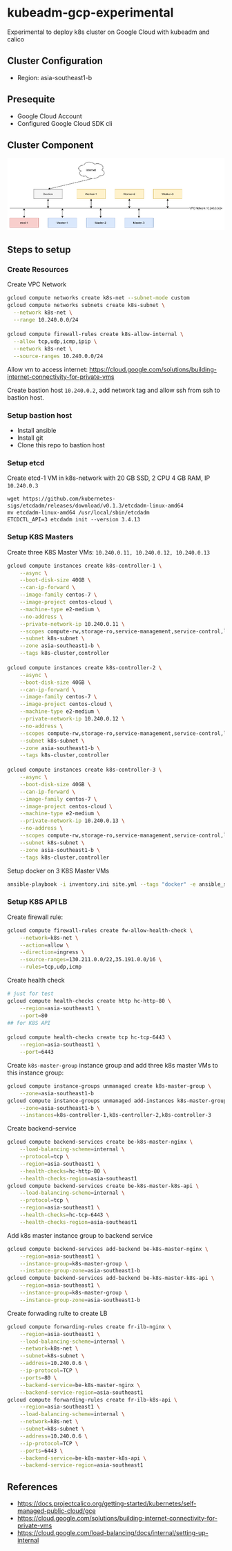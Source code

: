 # kubeadm-gcp-experimental

Experimental to deploy k8s cluster on Google Cloud with kubeadm and calico

## Cluster Configuration

- Region: asia-southeast1-b

## Presequite

- Google Cloud Account
- Configured Google Cloud SDK cli

## Cluster Component

![cluster-component](./images/cluster-component.png)

## Steps to setup

### Create Resources

Create VPC Network

```bash
gcloud compute networks create k8s-net --subnet-mode custom
gcloud compute networks subnets create k8s-subnet \
  --network k8s-net \
  --range 10.240.0.0/24

gcloud compute firewall-rules create k8s-allow-internal \
  --allow tcp,udp,icmp,ipip \
  --network k8s-net \
  --source-ranges 10.240.0.0/24
```

Allow vm to access internet: <https://cloud.google.com/solutions/building-internet-connectivity-for-private-vms>

Create bastion host `10.240.0.2`, add network tag and allow ssh from ssh to bastion host.

### Setup bastion host

- Install ansible
- Install git
- Clone this repo to bastion host

### Setup etcd

Create etcd-1 VM in k8s-network with 20 GB SSD, 2 CPU 4 GB RAM, IP `10.240.0.3`

```log
wget https://github.com/kubernetes-sigs/etcdadm/releases/download/v0.1.3/etcdadm-linux-amd64
mv etcdadm-linux-amd64 /usr/local/sbin/etcdadm
ETCDCTL_API=3 etcdadm init --version 3.4.13
```

### Setup K8S Masters

Create three K8S Master VMs: `10.240.0.11, 10.240.0.12, 10.240.0.13`

```bash
gcloud compute instances create k8s-controller-1 \
    --async \
    --boot-disk-size 40GB \
    --can-ip-forward \
    --image-family centos-7 \
    --image-project centos-cloud \
    --machine-type e2-medium \
    --no-address \
    --private-network-ip 10.240.0.11 \
    --scopes compute-rw,storage-ro,service-management,service-control,logging-write,monitoring \
    --subnet k8s-subnet \
    --zone asia-southeast1-b \
    --tags k8s-cluster,controller

gcloud compute instances create k8s-controller-2 \
    --async \
    --boot-disk-size 40GB \
    --can-ip-forward \
    --image-family centos-7 \
    --image-project centos-cloud \
    --machine-type e2-medium \
    --private-network-ip 10.240.0.12 \
    --no-address \
    --scopes compute-rw,storage-ro,service-management,service-control,logging-write,monitoring \
    --subnet k8s-subnet \
    --zone asia-southeast1-b \
    --tags k8s-cluster,controller

gcloud compute instances create k8s-controller-3 \
    --async \
    --boot-disk-size 40GB \
    --can-ip-forward \
    --image-family centos-7 \
    --image-project centos-cloud \
    --machine-type e2-medium \
    --private-network-ip 10.240.0.13 \
    --no-address \
    --scopes compute-rw,storage-ro,service-management,service-control,logging-write,monitoring \
    --subnet k8s-subnet \
    --zone asia-southeast1-b \
    --tags k8s-cluster,controller

```

Setup docker on 3 K8S Master VMs

```bash
ansible-playbook -i inventory.ini site.yml --tags "docker" -e ansible_ssh_user=centos --key-file "/PATH_TO_GOOGLE_CLOUD_VM_KEY" --tags "install_docker"
```

### Setup K8S API LB

Create firewall rule:

```bash
gcloud compute firewall-rules create fw-allow-health-check \
    --network=k8s-net \
    --action=allow \
    --direction=ingress \
    --source-ranges=130.211.0.0/22,35.191.0.0/16 \
    --rules=tcp,udp,icmp
```

Create health check

```bash
# just for test
gcloud compute health-checks create http hc-http-80 \
    --region=asia-southeast1 \
    --port=80
## for K8S API

gcloud compute health-checks create tcp hc-tcp-6443 \
    --region=asia-southeast1 \
    --port=6443
```

Create `k8s-master-group` instance group and add three k8s master VMs to this
instance group:

```bash
gcloud compute instance-groups unmanaged create k8s-master-group \
    --zone=asia-southeast1-b
gcloud compute instance-groups unmanaged add-instances k8s-master-group \
    --zone=asia-southeast1-b \
    --instances=k8s-controller-1,k8s-controller-2,k8s-controller-3
```

Create backend-service

```bash
gcloud compute backend-services create be-k8s-master-nginx \
    --load-balancing-scheme=internal \
    --protocol=tcp \
    --region=asia-southeast1 \
    --health-checks=hc-http-80 \
    --health-checks-region=asia-southeast1
gcloud compute backend-services create be-k8s-master-k8s-api \
    --load-balancing-scheme=internal \
    --protocol=tcp \
    --region=asia-southeast1 \
    --health-checks=hc-tcp-6443 \
    --health-checks-region=asia-southeast1
```

Add k8s master instance group to backend service

```bash
gcloud compute backend-services add-backend be-k8s-master-nginx \
    --region=asia-southeast1 \
    --instance-group=k8s-master-group \
    --instance-group-zone=asia-southeast1-b
gcloud compute backend-services add-backend be-k8s-master-k8s-api \
    --region=asia-southeast1 \
    --instance-group=k8s-master-group \
    --instance-group-zone=asia-southeast1-b
```

Create forwading rulte to create LB

```bash
gcloud compute forwarding-rules create fr-ilb-nginx \
    --region=asia-southeast1 \
    --load-balancing-scheme=internal \
    --network=k8s-net \
    --subnet=k8s-subnet \
    --address=10.240.0.6 \
    --ip-protocol=TCP \
    --ports=80 \
    --backend-service=be-k8s-master-nginx \
    --backend-service-region=asia-southeast1
gcloud compute forwarding-rules create fr-ilb-k8s-api \
    --region=asia-southeast1 \
    --load-balancing-scheme=internal \
    --network=k8s-net \
    --subnet=k8s-subnet \
    --address=10.240.0.6 \
    --ip-protocol=TCP \
    --ports=6443 \
    --backend-service=be-k8s-master-k8s-api \
    --backend-service-region=asia-southeast1
```

## References

- <https://docs.projectcalico.org/getting-started/kubernetes/self-managed-public-cloud/gce>
- <https://cloud.google.com/solutions/building-internet-connectivity-for-private-vms>
- <https://cloud.google.com/load-balancing/docs/internal/setting-up-internal>
